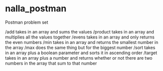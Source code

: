 # nalla_postman
Postman problem set

/add takes in an array and sums the values
/product takes in an array and multiplies all the values together
/evens takes in an array and only returns the even numbers
/min takes in an array and returns the smallest number in the array
/max does the same thing but for the biggest number
/sort takes in an array plus a boolean parameter and sorts it in ascending order
/target takes in an array plus a number and returns whether or not there are two numbers in the array that sum to that number
